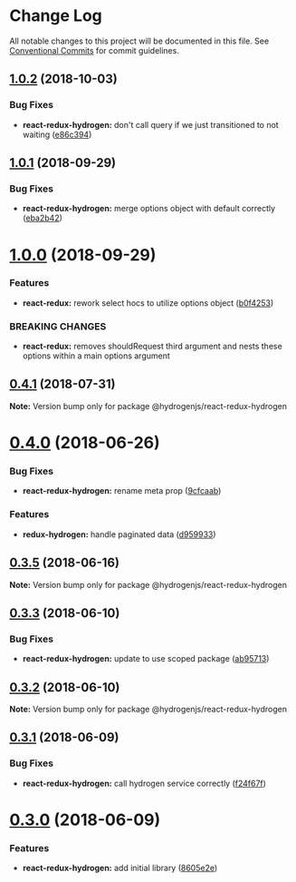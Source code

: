 # Change Log

All notable changes to this project will be documented in this file.
See [Conventional Commits](https://conventionalcommits.org) for commit guidelines.

<a name="1.0.2"></a>
## [1.0.2](https://github.com/Lemonpeach/redux-hydrogen/compare/v1.0.1...v1.0.2) (2018-10-03)


### Bug Fixes

* **react-redux-hydrogen:** don't call query if we just transitioned to not waiting ([e86c394](https://github.com/Lemonpeach/redux-hydrogen/commit/e86c394))




<a name="1.0.1"></a>
## [1.0.1](https://github.com/Lemonpeach/redux-hydrogen/compare/v1.0.0...v1.0.1) (2018-09-29)


### Bug Fixes

* **react-redux-hydrogen:** merge options object with default correctly ([eba2b42](https://github.com/Lemonpeach/redux-hydrogen/commit/eba2b42))




<a name="1.0.0"></a>
# [1.0.0](https://github.com/Lemonpeach/redux-hydrogen/compare/v0.4.1...v1.0.0) (2018-09-29)


### Features

* **react-redux:** rework select hocs to utilize options object ([b0f4253](https://github.com/Lemonpeach/redux-hydrogen/commit/b0f4253))


### BREAKING CHANGES

* **react-redux:** removes shouldRequest third argument and nests these options within a main options argument




<a name="0.4.1"></a>
## [0.4.1](https://github.com/Lemonpeach/redux-hydrogen/compare/v0.4.0...v0.4.1) (2018-07-31)




**Note:** Version bump only for package @hydrogenjs/react-redux-hydrogen

<a name="0.4.0"></a>
# [0.4.0](https://github.com/Lemonpeach/redux-hydrogen/compare/v0.3.5...v0.4.0) (2018-06-26)


### Bug Fixes

* **react-redux-hydrogen:** rename meta prop ([9cfcaab](https://github.com/Lemonpeach/redux-hydrogen/commit/9cfcaab))


### Features

* **redux-hydrogen:** handle paginated data ([d959933](https://github.com/Lemonpeach/redux-hydrogen/commit/d959933))




<a name="0.3.5"></a>
## [0.3.5](https://github.com/Lemonpeach/redux-hydrogen/compare/v0.3.4...v0.3.5) (2018-06-16)




**Note:** Version bump only for package @hydrogenjs/react-redux-hydrogen

<a name="0.3.3"></a>
## [0.3.3](https://github.com/Lemonpeach/redux-hydrogen/compare/v0.3.2...v0.3.3) (2018-06-10)


### Bug Fixes

* **react-redux-hydrogen:** update to use scoped package ([ab95713](https://github.com/Lemonpeach/redux-hydrogen/commit/ab95713))




<a name="0.3.2"></a>
## [0.3.2](https://github.com/Lemonpeach/redux-hydrogen/compare/v0.3.1...v0.3.2) (2018-06-10)




**Note:** Version bump only for package @hydrogenjs/react-redux-hydrogen

<a name="0.3.1"></a>
## [0.3.1](https://github.com/Lemonpeach/redux-hydrogen/compare/v0.3.0...v0.3.1) (2018-06-09)


### Bug Fixes

* **react-redux-hydrogen:** call hydrogen service correctly ([f24f67f](https://github.com/Lemonpeach/redux-hydrogen/commit/f24f67f))




<a name="0.3.0"></a>
# [0.3.0](https://github.com/Lemonpeach/redux-hydrogen/compare/v0.2.0...v0.3.0) (2018-06-09)


### Features

* **react-redux-hydrogen:** add initial library ([8605e2e](https://github.com/Lemonpeach/redux-hydrogen/commit/8605e2e))
